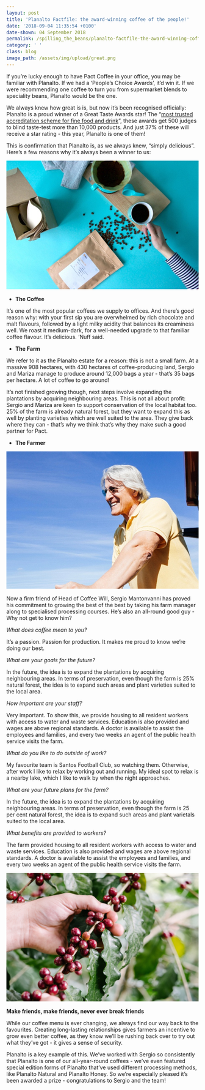 ```yaml
---
layout: post
title: 'Planalto Factfile: the award-winning coffee of the people!'
date: '2018-09-04 11:35:54 +0100'
date-shown: 04 September 2018
permalink: /spilling_the_beans/planalto-factfile-the-award-winning-coffee-of-the-people
category: ' '
class: blog
image_path: /assets/img/upload/great.png
---
```

If you’re lucky enough to have Pact Coffee in your office, you may be familiar with Planalto. If we had a ‘People’s Choice Awards’, it’d win it. If we were recommending one coffee to turn you from supermarket blends to speciality beans, Planalto would be the one.



We always knew how great is is, but now it’s been recognised officially: Planalto is a proud winner of a Great Taste Awards star! The “[most trusted accreditation scheme for fine food and drink](https://greattasteawards.co.uk/files/2018/07/GT-18-What-is-GT.pdf)”, these awards get 500 judges to blind taste-test more than 10,000 products. And just 37% of these will receive a star rating - this year, Planalto is one of them!



This is confirmation that Planalto is, as we always knew, “simply delicious”. Here’s a few reasons why it’s always been a winner to us:

![](/assets/img/upload/planaltov6014.jpg)



* **The Coffee**

It’s one of the most popular coffees we supply to offices. And there’s good reason why: with your first sip you are overwhelmed by rich chocolate and malt flavours, followed by a light milky acidity that balances its creaminess well. We roast it medium-dark, for a well-needed upgrade to that familiar coffee flavour. It’s delicious. ‘Nuff said.



* **The Farm**

We refer to it as the Planalto estate for a reason: this is not a small farm. At a massive 908 hectares, with 430 hectares of coffee-producing land, Sergio and Mariza manage to produce around 12,000 bags a year - that’s 35 bags per hectare. A lot of coffee to go around! 



It’s not finished growing though, next steps involve expanding the plantations by acquiring neighbouring areas. This is not all about profit: Sergio and Mariza are keen to support conservation of the local habitat too. 25% of the farm is already natural forest, but they want to expand this as well by planting varieties which are well suited to the area. They give back where they can - that’s why we think that’s why they make such a good partner for Pact.



* **The Farmer**

![](/assets/img/upload/sergio.jpg)



Now a firm friend of Head of Coffee Will, Sergio Mantonvanni has proved his commitment to growing the best of the best by taking his farm manager along to specialised processing courses. He’s also an all-round good guy - Why not get to know him?



_What does coffee mean to you?_

It’s a passion. Passion for production. It makes me proud to know we’re doing our best.



_What are your goals for the future?_

In the future, the idea is to expand the plantations by acquiring neighbouring areas. In terms of preservation, even though the farm is 25% natural forest, the idea is to expand such areas and plant varieties suited to the local area.





_How important are your staff?_

Very important. To show this, we provide housing to all resident workers with access to water and waste services. Education is also provided and wages are above regional standards. A doctor is available to assist the employees and families, and every two weeks an agent of the public health service visits the farm.





_What do you like to do outside of work?_

My favourite team is Santos Football Club, so watching them. Otherwise, after work I like to relax by working out and running. My ideal spot to relax is a nearby lake, which I like to walk by when the night approaches.





_What are your future plans for the farm?_

In the future, the idea is to expand the plantations by acquiring neighbouring areas. In terms of preservation, even though the farm is 25 per cent natural forest, the idea is to expand such areas and plant varietals suited to the local area.



_What benefits are provided to workers?_

The farm provided housing to all resident workers with access to water and waste services. Education is also provided and wages are above regional standards. A doctor is available to assist the employees and families, and every two weeks an agent of the public health service visits the farm.

![](/assets/img/upload/ripe-cherries.jpg)



**Make friends, make friends, never ever break friends**



While our coffee menu is ever changing, we always find our way back to the favourites. Creating long-lasting relationships gives farmers an incentive to grow even better coffee, as they know we’ll be rushing back over to try out what they’ve got - it gives a sense of security.



Planalto is a key example of this. We’ve worked with Sergio so consistently that Planalto is one of our all-year-round coffees - we’ve even featured special edition forms of Planalto that’ve used different processing methods, like Planalto Natural and Planalto Honey. So we’re especially pleased it’s been awarded a prize - congratulations to Sergio and the team!
